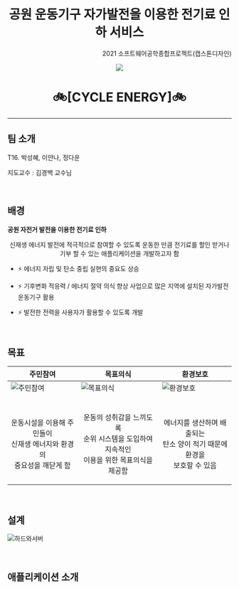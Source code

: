 

<h1 align="center"> 공원 운동기구 자가발전을 이용한 전기료 인하 서비스 </h1>

<p align="right"> 2021 소프트웨어공학종합프로젝트(캡스톤디자인) </p>



<p align="center">
  

  
  <img src="https://user-images.githubusercontent.com/37640219/120482533-3000f780-c3ec-11eb-9e62-7b6d69d18d46.png">
  

            
</p>


<h1 align="center"> 🚲[CYCLE ENERGY]🚲 </h1>

---


## 팀 소개

T16. 박성혜, 이안나, 정다운

지도교수 : 김경백 교수님

<br/>



## 배경

<b> 공원 자전거 발전을 이용한 전기료 인하 </b>

<p align="center"> 신재생 에너지 발전에 적극적으로 참여할 수 있도록 운동한 만큼 전기료를 할인 받거나 기부 할 수 있는 애플리케이션을 개발하고자 함 </p>

 - ⚡ 에너지 자립 및 탄소 중립 실현의 중요도 상승 

 - ⚡ 기후변화 적응력 / 에너지 절약 의식 향상 사업으로 많은 지역에 설치된 자가발전 운동기구 활용

 - ⚡ 발전한 전력을 사용자가 활용할 수 있도록 개발


<br/>



## 목표
<p align="center">
  
| <b>주민참여</b> | <b>목표의식</b> | <b>환경보호</b> |
|---|---|---|
| ![주민참여](https://user-images.githubusercontent.com/37640219/120490363-4f4f5300-c3f3-11eb-8c83-20a3cf3eebf4.png) | ![목표의식](https://user-images.githubusercontent.com/37640219/120490420-5bd3ab80-c3f3-11eb-86be-c299dba60ca9.png) | ![환경보호](https://user-images.githubusercontent.com/37640219/120490474-655d1380-c3f3-11eb-9012-38cb0b1fdf55.png)
| <br/> <p align="center"> 운동시설을 이용해 주민들이 <br/> 신재생 에너지와 환경의 <br/> 중요성을 깨닫게 함 </p>| <br/> <p align="center"> 운동의 성취감을 느끼도록 <br/> 순위 시스템을 도입하여 지속적인 <br/> 이용을 위한 목표의식을 제공함 </p> | <br/> <p align="center"> 에너지를 생산하며 배출되는 <br/> 탄소 양이 적기 때문에 환경을 <br/> 보호할 수 있음 </p>


<br/>



## 설계


![하드와서버](https://user-images.githubusercontent.com/37640219/120500095-8cb7de80-c3fb-11eb-951b-861fe114f8e3.png)


<br/>



## 애플리케이션 소개



